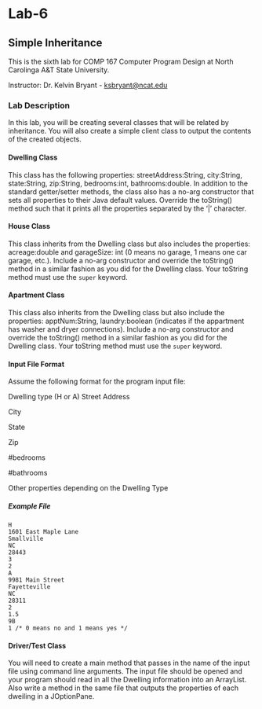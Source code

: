 # Lab-6
## Simple Inheritance

This is the sixth lab for COMP 167 Computer Program Design at North Carolinga A&T State University.

Instructor: Dr. Kelvin Bryant - ksbryant@ncat.edu

### Lab Description
In this lab, you will be creating several classes that will be related by inheritance. You will also create a simple client class to output the contents of the created objects.

#### Dwelling Class 
This class has the following properties: streetAddress:String, city:String, state:String, zip:String, bedrooms:int, bathrooms:double. In addition to the standard getter/setter methods, the class also has a no-arg constructor that sets all properties to their Java default values. Override the toString() method such that it prints all the properties separated by the ‘|’ character.

#### House Class
This class inherits from the Dwelling class but also includes the properties: acreage:double and garageSize: int (0 means no garage, 1 means one car garage, etc.). Include a no-arg constructor and override the toString() method in a similar fashion as you did for the Dwelling class. Your toString method must use the `super` keyword.

#### Apartment Class
This class also inherits from the Dwelling class but also include the properties: apptNum:String, laundry:boolean (indicates if the appartment has washer and dryer connections). Include a no-arg constructor and override the toString() method in a similar fashion as you did for the Dwelling class. Your toString method must use the `super` keyword.

#### Input File Format


Assume the following format for the program input file:

Dwelling type (H or A) Street Address

City

State

Zip

#bedrooms

#bathrooms

Other properties depending on the Dwelling Type

##### Example File
```
H
1601 East Maple Lane
Smallville
NC
28443
3
2
A
9981 Main Street
Fayetteville
NC
28311
2
1.5
9B
1 /* 0 means no and 1 means yes */
```

#### Driver/Test Class
You will need to create a main method that passes in the name of the input file using command line arguments. The input file should be opened and your program should read in all the Dwelling information into an ArrayList<Dwelling>. Also write a method in the same file that outputs the properties of each dweiling in a JOptionPane.
